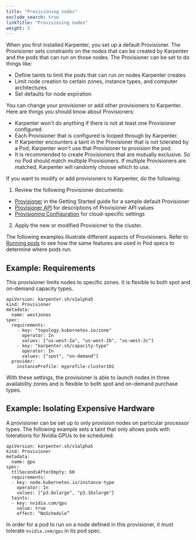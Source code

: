 ```yaml
---
title: "Provisioning nodes"
exclude_search: true
linkTitle: "Provisioning nodes"
weight: 5
---
```


When you first installed Karpenter, you set up a default Provisioner.
The Provisioner sets constraints on the nodes that can be created by Karpenter and the pods that can run on those nodes.
The Provisioner can be set to do things like:

* Define taints to limit the pods that can run on nodes Karpenter creates
* Limit node creation to certain zones, instance types, and computer architectures
* Set defaults for node expiration

You can change your provisioner or add other provisioners to Karpenter.
Here are things you should know about Provisioners:

* Karpenter won't do anything if there is not at least one Provisioner configured.
* Each Provisioner that is configured is looped through by Karpenter.
* If Karpenter encounters a taint in the Provisioner that is not tolerated by a Pod, Karpenter won't use that Provisioner to provision the pod.
* It is recommended to create Provisioners that are mutually exclusive. So no Pod should match multiple Provisioners. If multiple Provisioners are matched, Karpenter will randomly choose which to use.

If you want to modify or add provisioners to Karpenter, do the following:

1. Review the following Provisioner documents:

  * [Provisioner](../../getting-started/#provisioner) in the Getting Started guide for a sample default Provisioner
  * [Provisioner API](../../provisioner/) for descriptions of Provisioner API values
  * [Provisioning Configuration](../../AWS/provisioning) for cloud-specific settings

2. Apply the new or modified Provisioner to the cluster.

The following examples illustrate different aspects of Provisioners.
Refer to [Running pods](../running-pods) to see how the same features are used in Pod specs to determine where pods run.

## Example: Requirements

This provisioner limits nodes to specific zones.
It is flexible to both spot and on-demand capacity types.

```
apiVersion: karpenter.sh/v1alpha5
kind: Provisioner
metadata:
  name: westzones
spec:
  requirements:
    - key: "topology.kubernetes.io/zone" 
      operator: In
      values: ["us-west-2a", "us-west-2b", "us-west-2c"]
    - key: "karpenter.sh/capacity-type"
      operator: In
      values: ["spot", "on-demand"]
  provider: 
    instanceProfile: myprofile-cluster101
```
With these settings, the provisioner is able to launch nodes in three availability zones and is flexible to both spot and on-demand purchase types.

## Example: Isolating Expensive Hardware

A provisioner can be set up to only provision nodes on particular processor types.
The following example sets a taint that only allows pods with tolerations for Nvidia GPUs to be scheduled:

```
apiVersion: karpenter.sh/v1alpha5
kind: Provisioner
metadata:
  name: gpu
spec:
  ttlSecondsAfterEmpty: 60
  requirements:
  - key: node.kubernetes.io/instance-type
    operator: In
    values: ["p3.8xlarge", "p3.16xlarge"]
  taints:
  - key: nvidia.com/gpu
    value: true
    effect: “NoSchedule”
```
In order for a pod to run on a node defined in this provisioner, it must tolerate `nvidia.com/gpu` in its pod spec.

